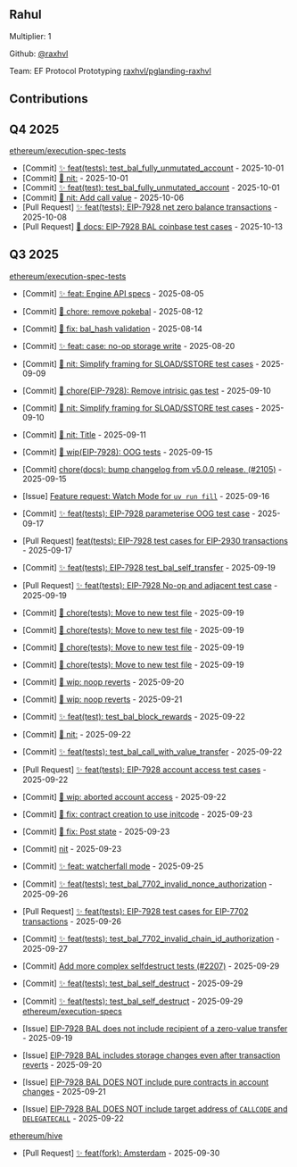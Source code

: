 
## Rahul
Multiplier: 1

Github: [@raxhvl](https://github.com/raxhvl) 

Team: EF Protocol Prototyping [raxhvl/pglanding-raxhvl](https://github.com/raxhvl/pglanding-raxhvl) 

## Contributions

## Q4 2025


[ethereum/execution-spec-tests](https://github.com/ethereum/execution-spec-tests)
* [Commit] [✨ feat(tests): test_bal_fully_unmutated_account](https://github.com/ethereum/execution-spec-tests/commit/97e7edcf6f0b1ac8effd0fa344cb27ecac71cc4b) - 2025-10-01
* [Commit] [🥢 nit:](https://github.com/ethereum/execution-spec-tests/commit/f3ef32a7cf27ad5486c4ebe2ef6621eeeba8de9d) - 2025-10-01
* [Commit] [✨ feat(test): test_bal_fully_unmutated_account](https://github.com/ethereum/execution-spec-tests/commit/aabc9915560a24effdac0b6a3fed9dace40bfb13) - 2025-10-01
* [Commit] [🥢 nit: Add call value](https://github.com/ethereum/execution-spec-tests/commit/dd117bf35b99bcb777f8a2d916d50a3ae841acb6) - 2025-10-06
* [Pull Request] [✨ feat(tests): EIP-7928  net zero balance transactions](https://github.com/ethereum/execution-spec-tests/pull/2280) - 2025-10-08
* [Pull Request] [📄 docs: EIP-7928 BAL coinbase test cases](https://github.com/ethereum/execution-spec-tests/pull/2294) - 2025-10-13
## Q3 2025

[ethereum/execution-spec-tests](https://github.com/ethereum/execution-spec-tests)
* [Commit] [✨ feat: Engine API specs](https://github.com/ethereum/execution-spec-tests/commit/1ad04f00d483af3974528a3b29073e502551cf9e) - 2025-08-05
* [Commit] [🧹 chore: remove pokebal](https://github.com/ethereum/execution-spec-tests/commit/c990f1758a93e770f9703645ffbb63e9a97eab12) - 2025-08-12
* [Commit] [🐞 fix: bal_hash validation](https://github.com/ethereum/execution-spec-tests/commit/02c43c277379aef6d48830f688e0fcb78d312d13) - 2025-08-14
* [Commit] [✨ feat: case: no-op storage write](https://github.com/ethereum/execution-spec-tests/commit/13da83da6aec976bc4157b703860357a7cbaf04d) - 2025-08-20
* [Commit] [🥢 nit: Simplify framing for SLOAD/SSTORE test cases](https://github.com/ethereum/execution-spec-tests/commit/21040987563a8c1e770a3c508d201bc2d7704b32) - 2025-09-09
* [Commit] [🧹 chore(EIP-7928): Remove intrisic gas test](https://github.com/ethereum/execution-spec-tests/commit/68a6cc6467d9f2d70aba21c645c7a1d353790426) - 2025-09-10
* [Commit] [🥢 nit: Simplify framing for SLOAD/SSTORE test cases](https://github.com/ethereum/execution-spec-tests/commit/d5c03233120807445aff57343f6ddec22b29ea78) - 2025-09-10
* [Commit] [🥢 nit: Title](https://github.com/ethereum/execution-spec-tests/commit/3178dfaecfd36d6d81e4ecef8f9b381890318951) - 2025-09-11
* [Commit] [🚧 wip(EIP-7928): OOG tests](https://github.com/ethereum/execution-spec-tests/commit/780a23e012389404df82af62f2d4e8b4e89e0740) - 2025-09-15
* [Commit] [chore(docs): bump changelog from v5.0.0 release. (#2105)](https://github.com/ethereum/execution-spec-tests/commit/43ccf8a6e5c23b85585eca5d9f203160fb2b20e4) - 2025-09-15
* [Issue] [Feature request: Watch Mode for `uv run fill`](https://github.com/ethereum/execution-spec-tests/issues/2156) - 2025-09-16
* [Commit] [✨ feat(tests): EIP-7928 parameterise OOG test case](https://github.com/ethereum/execution-spec-tests/commit/853435a2813da134a762799d8b0e04b2f99d921d) - 2025-09-17
* [Pull Request] [feat(tests): EIP-7928 test cases for EIP-2930 transactions](https://github.com/ethereum/execution-spec-tests/pull/2167) - 2025-09-17

* [Commit] [✨ feat(tests): EIP-7928 test_bal_self_transfer](https://github.com/ethereum/execution-spec-tests/commit/f56e9cb1e0e67f7973ce79e65edf2bd570b635e5) - 2025-09-19
* [Pull Request] [✨ feat(tests): EIP-7928 No-op and adjacent test case](https://github.com/ethereum/execution-spec-tests/pull/2178) - 2025-09-19
* [Commit] [🧹 chore(tests): Move to new test file](https://github.com/ethereum/execution-spec-tests/commit/296091dc819c174377e7de25a542fa0b8578b037) - 2025-09-19
* [Commit] [🧹 chore(tests): Move to new test file](https://github.com/ethereum/execution-spec-tests/commit/73e22e43b7c19f5d095c40ae44676c30fbe02250) - 2025-09-19
* [Commit] [🧹 chore(tests): Move to new test file](https://github.com/ethereum/execution-spec-tests/commit/bc71c0e834067865200123f9eb177a160901a694) - 2025-09-19
* [Commit] [🧹 chore(tests): Move to new test file](https://github.com/ethereum/execution-spec-tests/commit/94a7cc5993352e33e56f3ae934ae0a4d7074a6bb) - 2025-09-19
* [Commit] [🚧 wip: noop reverts](https://github.com/ethereum/execution-spec-tests/commit/fca2468dfc4b77871bff59f84c4ce58e811cccc5) - 2025-09-20
* [Commit] [🚧 wip: noop reverts](https://github.com/ethereum/execution-spec-tests/commit/4bb38e8d635230e89a940b2c7b4906a146bc0ab5) - 2025-09-21
* [Commit] [✨ feat(test): test_bal_block_rewards](https://github.com/ethereum/execution-spec-tests/commit/292d1dbf894055dce02bfc08574079d6626494b2) - 2025-09-22
* [Commit] [🥢 nit:](https://github.com/ethereum/execution-spec-tests/commit/54b8cb17c1bd9a8aae936789d0c8ce67adab144a) - 2025-09-22
* [Commit] [✨ feat(tests): test_bal_call_with_value_transfer](https://github.com/ethereum/execution-spec-tests/commit/5f686024cdaa5dd29672c1708a0d2b2211355ec4) - 2025-09-22
* [Pull Request] [✨ feat(tests): EIP-7928 account access test cases](https://github.com/ethereum/execution-spec-tests/pull/2182) - 2025-09-22
* [Commit] [🚧 wip: aborted account access](https://github.com/ethereum/execution-spec-tests/commit/386f56ff102dde3499be8f42651ba58f5d0a211e) - 2025-09-22
* [Commit] [🐞 fix: contract creation to use initcode](https://github.com/ethereum/execution-spec-tests/commit/f60e3fc36e1ce3e2f2125635479291f91caaa09f) - 2025-09-23
* [Commit] [🐞 fix: Post state](https://github.com/ethereum/execution-spec-tests/commit/ba89ae8166d0a3cbe19049bf6beaa2cfb22ad259) - 2025-09-23
* [Commit] [nit](https://github.com/ethereum/execution-spec-tests/commit/1eae5c162a6dfaffaed8cc53bff5f8d2ea50a6dc) - 2025-09-23
* [Commit] [✨ feat: watcherfall mode](https://github.com/ethereum/execution-spec-tests/commit/644c3b5c1f0273f5e0d2cf68cd57bbfce0e67037) - 2025-09-25
* [Commit] [✨ feat(tests): test_bal_7702_invalid_nonce_authorization](https://github.com/ethereum/execution-spec-tests/commit/8e78ad827ce5b627f9677f63c226bb281969bdd4) - 2025-09-26
* [Pull Request] [✨ feat(tests): EIP-7928 test cases for EIP-7702 transactions](https://github.com/ethereum/execution-spec-tests/pull/2212) - 2025-09-26
* [Commit] [✨ feat(tests): test_bal_7702_invalid_chain_id_authorization](https://github.com/ethereum/execution-spec-tests/commit/13eaf467154d000241119b30003d438abe62ba3e) - 2025-09-27
* [Commit] [Add more complex selfdestruct tests (#2207)](https://github.com/ethereum/execution-spec-tests/commit/b290901920548b7950bb002ace2ce4f00e547e83) - 2025-09-29
* [Commit] [✨ feat(tests): test_bal_self_destruct](https://github.com/ethereum/execution-spec-tests/commit/31cdd9b0ca943c90392c54421d668cab1cc0a390) - 2025-09-29
* [Commit] [✨ feat(tests): test_bal_self_destruct](https://github.com/ethereum/execution-spec-tests/commit/f39106f7cacca41ae415f708349418faff82175a) - 2025-09-29
[ethereum/execution-specs](https://github.com/ethereum/execution-specs)
* [Issue] [EIP-7928 BAL does not include recipient of a zero-value transfer](https://github.com/ethereum/execution-specs/issues/1430) - 2025-09-19
* [Issue] [EIP-7928 BAL includes storage changes even after transaction reverts](https://github.com/ethereum/execution-specs/issues/1432) - 2025-09-20
* [Issue] [EIP-7928 BAL DOES NOT include pure contracts in account changes](https://github.com/ethereum/execution-specs/issues/1433) - 2025-09-21
* [Issue] [EIP-7928 BAL DOES NOT include target address of `CALLCODE` and `DELEGATECALL`](https://github.com/ethereum/execution-specs/issues/1434) - 2025-09-22

[ethereum/hive](https://github.com/ethereum/hive)
* [Pull Request] [✨ feat(fork): Amsterdam](https://github.com/ethereum/hive/pull/1349) - 2025-09-30
